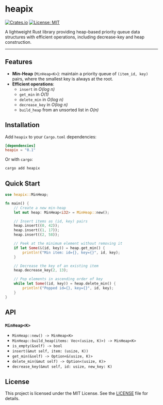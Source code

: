 # heapix

[![Crates.io](https://img.shields.io/crates/v/heapix.svg)](https://crates.io/crates/heapix)
[![License: MIT](https://img.shields.io/badge/license-MIT-blue.svg)](LICENSE)

A lightweight Rust library providing heap-based priority queue data structures with efficient operations, including decrease-key and heap construction.

---

## Features

- **Min-Heap** (`MinHeap<K>`): maintain a priority queue of `(item_id, key)` pairs, where the smallest key is always at the root.
- **Efficient operations**:
  - `insert` in _O(log n)_
  - `get_min` in _O(1)_
  - `delete_min` in _O(log n)_
  - `decrease_key` in _O(log n)_
  - `build_heap` from an unsorted list in _O(n)_

## Installation

Add `heapix` to your `Cargo.toml` dependencies:

```toml
[dependencies]
heapix = "0.1"
```

Or with `cargo`:

```bash
cargo add heapix
```

## Quick Start

```rust
use heapix::MinHeap;

fn main() {
    // Create a new min-heap
    let mut heap: MinHeap<i32> = MinHeap::new();

    // Insert items as (id, key) pairs
    heap.insert((0, 42));
    heap.insert((1, 17));
    heap.insert((2, 58));

    // Peek at the minimum element without removing it
    if let Some(&(id, key)) = heap.get_min() {
        println!("Min item: id={}, key={}", id, key);
    }

    // Decrease the key of an existing item
    heap.decrease_key(2, 13);

    // Pop elements in ascending order of key
    while let Some((id, key)) = heap.delete_min() {
        println!("Popped id={}, key={}", id, key);
    }
}
```

## API

### `MinHeap<K>`

- `MinHeap::new() -> MinHeap<K>`
- `MinHeap::build_heap(items: Vec<(usize, K)>) -> MinHeap<K>`
- `is_empty(&self) -> bool`
- `insert(&mut self, item: (usize, K))`
- `get_min(&self) -> Option<&(usize, K)>`
- `delete_min(&mut self) -> Option<(usize, K)>`
- `decrease_key(&mut self, id: usize, new_key: K)`

## License

This project is licensed under the MIT License. See the [LICENSE](LICENSE) file for details.
